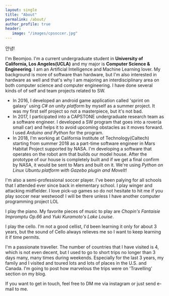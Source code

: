 ```yaml
---
layout: single
title: "About"
permalink: /about/
author_profile: true
header:
   image: "/images/cpsoccer.jpg"
---
```



안녕!

   I'm Beomjoo. I'm a current undergraduate student in **University of California, Los Angeles(UCLA)** and my major is **Computer Science & Engineering**. I am an Artificial Intelligence and Machine Learning lover. My background is more of software than hardware, but I'm also interested in hardware as well and that's why I am majoring an interdisciplinary area on both computer science and computer engineering. I have done several kinds of of self and team projects related to SW.

  + In 2016, I developed an android game application called 'sprint on galaxy' using *C# on unity platform* by myself as a summer project. It was my first self project so not a masterpiece, but it's not bad.
  + In 2017, I participated into a CAPSTONE undergraduate research team as a software engineer. I developed a SW program that goes into a rover(a small car) and helps it to avoid upcoming obstacles as it moves forward. I used *Arduino and Python* for the program.
  + In 2018, I'm working at California Institute of Technology(Caltech) starting from summer 2018 as a part-time software engineer in Mars Habitat Project supported by NASA. I'm developing a software that operates on the robot arm that builds our model house. After the prototype of our house is completely built and if we get a final confirm by NASA, it would be sent to Mars and built on it. We're using *Python on Linux Ubuntu platform with Gazebo plugin and MoveIt*!

   
   I'm also a semi-professional soccer player. I've been palying for all schools that I attended ever since back in elementary school. I play winger and attacking midfielder. I love pick-up games so do not hesitate to hit me if you play soccer near westwood! I will be there unless I have another computer programming project LOL

   I play the piano. My favorite pieces of music to play are *Chopin's Fantaisie Impromptu Op.66* and *Yuki Kuramoto's Lake Louise*.
   
   I play the cello. I'm not a good cellist, I'd been learning it only for about 3 years, but the sound of Cello always relieves me so I want to keep learning it if time permits.
   
   I'm a passionate traveller. The number of countries that I have visited is 4, which is not even decent, but I used to go to short trips no longer than 3 days many, many times during weekends. Especially for the last 3 years, my family and I visited and toured lots and lots of places in the U.S. and Canada. I'm going to post how marvelous the trips were on 'Travelling' section on my blog.

   If you want to get in touch, feel free to DM me via instagram or just send e-mail to me.
